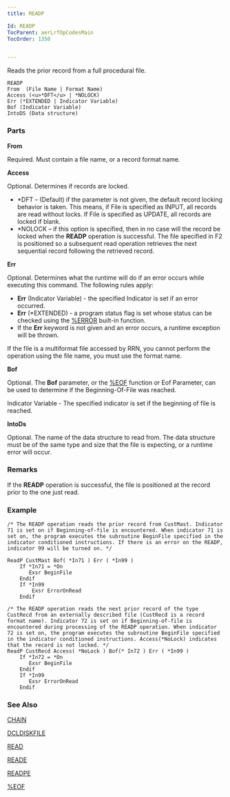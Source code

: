 ```yaml
---
title: READP

Id: READP
TocParent: aerLrfOpCodesMain
TocOrder: 1350


---
```


Reads the prior record from a full procedural file.

```
READP
From  (File Name | Format Name)
Access (<u>*DFT</u> | *NOLOCK)    
Err (*EXTENDED | Indicator Variable)
Bof (Indicator Variable)
IntoDS (Data structure)
```

### Parts

**From** 

Required. Must contain a file name, or a record format name.


**Access** 

Optional. Determines if records are locked.

- *DFT – (Default) if the parameter is not given, the default record locking behavior is taken. This means, if File is specified as INPUT, all records are read without locks. If File is specified as UPDATE, all records are locked if blank.
- *NOLOCK – if this option is specified, then in no case will the record be locked when the **READP** operation is successful. The file specified in F2 is positioned so a subsequent read operation retrieves the next sequential record following the retrieved record.


**Err** 

Optional. Determines what the runtime will do if an error occurs while executing this command. The following rules apply: 

- **Err** (Indicator Variable) - the specified Indicator is set if an error occurred.
- **Err** (*EXTENDED) - a program status flag is set whose status can be checked using the [%ERROR](ERROR_Function.html) built-in function.
- If the **Err** keyword is not given and an error occurs, a runtime exception will be thrown.

If the file is a multiformat file accessed by RRN, you cannot perform the operation using the file name, you must use the format name.


**Bof** 

Optional. The **Bof** parameter, or the [%EOF](EOF_Function.html) function or Eof Parameter, can be used to determine if the Beginning-Of-File was reached.


Indicator Variable - The specified indicator is set if the beginning of file is reached.


**IntoDs** 

Optional. The name of the data structure to read from. The data structure must be of the same type and size that the file is expecting, or a runtime error will occur.


### Remarks
If the **READP**  operation is successful, the file is positioned
        at the record prior to the one just read. 

### Example

```
/* The READP operation reads the prior record from CustMast. Indicator 71 is set on if Beginning-of-file is encountered. When indicator 71 is set on, the program executes the subroutine BeginFile specified in the indicator conditioned instructions. If there is an error on the READP, indicator 99 will be turned on. */

ReadP CustMast Bof( *In71 ) Err ( *In99 )
    If *In71 = *On
       Exsr BeginFile
    Endif
    If *In99
        Exsr ErrorOnRead
    Endif

/* The READP operation reads the next prior record of the type CustRecd from an externally described file (CustRecd is a record format name). Indicator 72 is set on if Beginning-of-file is encountered during processing of the READP operation. When indicator 72 is set on, the program executes the subroutine BeginFile specified in the indicator conditioned instructions. Access(*NoLock) indicates that the record is not locked. */
ReadP CustRecd Access( *NoLock ) Bof(* In72 ) Err ( *In99 )
    If *In72 = *On
       Exsr BeginFile
    Endif
    If *In99
       Exsr ErrorOnRead
    Endif
```

### See Also
[CHAIN](CHAIN.html)

[DCLDISKFILE](DCLDISKFILE.html)

[READ](READ.html)

[READE](READE.html)

[READPE](READPE.html)

[%EOF](EOF_Function.html) 
